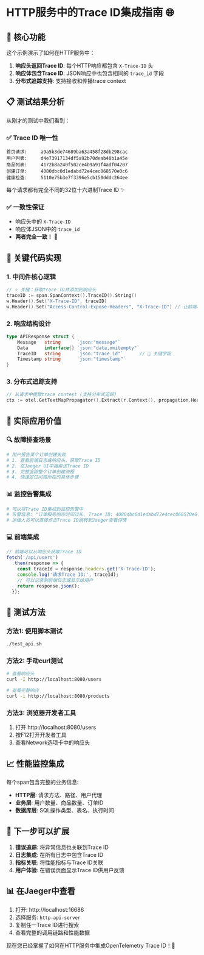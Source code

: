 # HTTP服务中的Trace ID集成指南 🌐

## 🎯 核心功能

这个示例演示了如何在HTTP服务中：
1. **响应头返回Trace ID**: 每个HTTP响应都包含 `X-Trace-ID` 头
2. **响应体包含Trace ID**: JSON响应中也包含相同的 `trace_id` 字段
3. **分布式追踪支持**: 支持接收和传播trace context

## 📋 测试结果分析

从刚才的测试中我们看到：

### ✅ Trace ID 唯一性
```
首页请求:     a9a5b3de74689ba63a458f28db298cac
用户列表:     d4e73917134df5a92b70deab40b1a45e  
商品列表:     4172b8a240f502ce4b9a91f4adf04207
创建订单:     4080dbc0d1edabd72e4cec068570e0c6
健康检查:     5110e75b3e7f3396e5cb150dddc264ee
```
每个请求都有完全不同的32位十六进制Trace ID ✨

### ✅ 一致性保证
- 响应头中的 `X-Trace-ID` 
- 响应体JSON中的 `trace_id`
- **两者完全一致！** 🎯

## 🔧 关键代码实现

### 1. 中间件核心逻辑
```go
// ⭐ 关键：获取trace ID并添加到响应头
traceID := span.SpanContext().TraceID().String()
w.Header().Set("X-Trace-ID", traceID)
w.Header().Set("Access-Control-Expose-Headers", "X-Trace-ID") // 让前端可以读取
```

### 2. 响应结构设计
```go
type APIResponse struct {
    Message   string      `json:"message"`
    Data      interface{} `json:"data,omitempty"`
    TraceID   string      `json:"trace_id"`      // 🔑 关键字段
    Timestamp string      `json:"timestamp"`
}
```

### 3. 分布式追踪支持
```go
// 从请求中提取trace context (支持分布式追踪)
ctx := otel.GetTextMapPropagator().Extract(r.Context(), propagation.HeaderCarrier(r.Header))
```

## 🌟 实际应用价值

### 🔍 故障排查场景
```bash
# 用户报告某个订单创建失败
# 1. 查看前端日志或响应头，获取Trace ID
# 2. 在Jaeger UI中搜索该Trace ID
# 3. 完整追踪整个订单创建流程
# 4. 快速定位问题所在的具体步骤
```

### 📊 监控告警集成
```bash
# 可以将Trace ID集成到监控告警中
# 告警信息: "订单服务响应时间过长, Trace ID: 4080dbc0d1edabd72e4cec068570e0c6"
# 运维人员可以直接点击Trace ID跳转到Jaeger查看详情
```

### 💻 前端集成
```javascript
// 前端可以从响应头获取Trace ID
fetch('/api/users')
  .then(response => {
    const traceId = response.headers.get('X-Trace-ID');
    console.log('请求Trace ID:', traceId);
    // 可以记录到前端日志或显示给用户
    return response.json();
  });
```

## 🚀 测试方法

### 方法1: 使用脚本测试
```bash
./test_api.sh
```

### 方法2: 手动curl测试
```bash
# 查看响应头
curl -I http://localhost:8080/users

# 查看完整响应
curl -i http://localhost:8080/products
```

### 方法3: 浏览器开发者工具
1. 打开 http://localhost:8080/users
2. 按F12打开开发者工具
3. 查看Network选项卡中的响应头

## 📈 性能监控集成

每个span包含完整的业务信息:
- **HTTP层**: 请求方法、路径、用户代理
- **业务层**: 用户数量、商品数量、订单ID
- **数据库层**: SQL操作类型、表名、执行时间

## 🎯 下一步可以扩展

1. **错误追踪**: 将异常信息也关联到Trace ID
2. **日志集成**: 在所有日志中包含Trace ID
3. **指标关联**: 将性能指标与Trace ID关联
4. **用户体验**: 在错误页面显示Trace ID供用户反馈

## 📊 在Jaeger中查看

1. 打开: http://localhost:16686
2. 选择服务: `http-api-server` 
3. 复制任一Trace ID进行搜索
4. 查看完整的调用链路和性能数据

现在您已经掌握了如何在HTTP服务中集成OpenTelemetry Trace ID！🎉 
